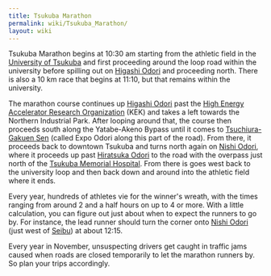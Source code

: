 ```yaml
---
title: Tsukuba Marathon
permalink: wiki/Tsukuba_Marathon/
layout: wiki
---
```


Tsukuba Marathon begins at 10:30 am starting from the athletic field in
the [University of Tsukuba](/wiki/University_of_Tsukuba "wikilink") and first
proceeding around the loop road within the university before spilling
out on [Higashi Odori](/wiki/Higashi_Odori "wikilink") and proceeding north.
There is also a 10 km race that begins at 11:10, but that remains within
the university.

The marathon course continues up [Higashi
Odori](/wiki/Higashi_Odori "wikilink") past the [High Energy Accelerator
Research
Organization](/wiki/High_Energy_Accelerator_Research_Organization "wikilink")
(KEK) and takes a left towards the Northern Industrial Park. After
looping around that, the course then proceeds south along the
Yatabe-Akeno Bypass until it comes to [Tsuchiura-Gakuen
Sen](/wiki/Tsuchiura_Gakuen_Sen "wikilink") (called Expo Odori along this part
of the road). From there, it proceeds back to downtown Tsukuba and turns
north again on [Nishi Odori](/wiki/Nishi_Odori "wikilink"), where it proceeds
up past [Hiratsuka Odori](/wiki/Hiratsuka_Odori "wikilink") to the road with
the overpass just north of the [Tsukuba Memorial
Hospital](/wiki/Tsukuba_Memorial_Hospital "wikilink"). From there is goes west
back to the university loop and then back down and around into the
athletic field where it ends.

Every year, hundreds of athletes vie for the winner's wreath, with the
times ranging from around 2 and a half hours on up to 4 or more. With a
little calculation, you can figure out just about when to expect the
runners to go by. For instance, the lead runner should turn the corner
onto [Nishi Odori](/wiki/Nishi_Odori "wikilink") (just west of
[Seibu](/wiki/Seibu "wikilink")) at about 12:15.

Every year in November, unsuspecting drivers get caught in traffic jams
caused when roads are closed temporarily to let the marathon runners by.
So plan your trips accordingly.
